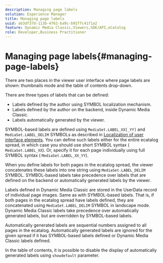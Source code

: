 ```yaml
---
description: Managing page labels
solution: Experience Manager
title: Managing page labels
uuid: ab3df37d-113b-4762-ba9c-b92ffc41f1a2
feature: Dynamic Media Classic,Viewers,SDK/API,eCatalog
role: Developer,Business Practitioner
---
```


# Managing page labels{#managing-page-labels}

There are two places in the viewer user interface where page labels are shown: thumbnails mode and the table of contents drop-down.

There are three types of labels that can be defined:

* Labels defined by the author using SYMBOL localization mechanism. 
* Labels defined by the author on the backend, inside Dynamic Media Classic. 
* Labels automatically generated by the viewer.

SYMBOL-based labels are defined using `MediaSet.LABEL_XX[_YY]` and `MediaSet.LABEL_DELIM` SYMBOLs as described in [Localization of user interface elements](../../c-html5-s7-aem-asset-viewers/c-html5-20-ecatalog-viewer-about/c-html5-20-ecatalog-viewer-localization.md#concept-cbfc39344c494eb7b9f6a272cff0cc74). You can define such labels either for the entire ecatalog spread, in which case you should use short SYMBOL syntax ( `MediaSet.LABEL_XX`). Or, specify it for each page individually using full SYMBOL syntax ( `MediaSet.LABEL_XX_YY`).

When you define labels for both pages in the ecatalog spread, the viewer concatenates these labels into one string using `MediaSet.LABEL_DELIM` SYMBOL. SYMBOL-based labels take precedence over labels that are defined on the backend or automatically generated labels by the viewer.

Labels defined in Dynamic Media Classic are stored in the UserData record of individual page images. Same as with SYMBOL-based labels. That is, if both pages in the ecatalog spread have labels defined, they are concatenated using `MediaSet.LABEL_DELIM` SYMBOL in landscape mode. Dynamic Media Classic labels take precedence over automatically generated labels, but are overridden by SYMBOL-based labels.

Automatically generated labels are sequential numbers assigned to all pages in the ecatalog. Automatically generated labels are ignored for the given spread if it has SYMBOL-based labels defined or Dynamic Media Classic labels defined.

In the table of contents, it is possible to disable the display of automatically generated labels using `showdefault` parameter. 

